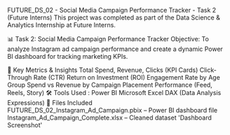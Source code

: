 FUTURE_DS_02 -
Social Media Campaign Performance Tracker - Task 2 (Future Interns)
This project was completed as part of the Data Science & Analytics Internship at Future Interns.

📊 Task 2: Social Media Campaign Performance Tracker
Objective: To analyze Instagram ad campaign performance and create a dynamic Power BI dashboard for tracking marketing KPIs.

🧠 Key Metrics & Insights
Total Spend, Revenue, Clicks (KPI Cards)
Click-Through Rate (CTR)
Return on Investment (ROI)
Engagement Rate by Age Group
Spend vs Revenue by Campaign
Placement Performance (Feed, Reels, Story)
🛠 Tools Used :
Power BI
Microsoft Excel
DAX (Data Analysis Expressions)
🧾 Files Included
FUTURE_DS_02_Instagram_Ad_Campaign.pbix – Power BI dashboard file
Instagram_Ad_Campaign_Complete.xlsx – Cleaned dataset
'Dashboard Screenshot'
